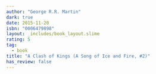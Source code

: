 ```yaml
---
author: "George R.R. Martin"
dark: true
date: 2015-11-20
isbn: "0006479898"
layout: _includes/book_layout.slime
rating: 5
tag:
  - book
title: "A Clash of Kings (A Song of Ice and Fire, #2)"
has_review: false
---
```



